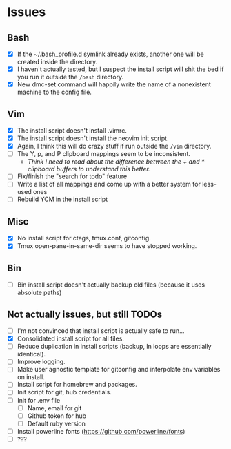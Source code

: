 # Issues

## Bash

- [x] If the ~/.bash_profile.d symlink already exists, another one will be created inside the directory.
- [x] I haven't actually tested, but I suspect the install script will shit the bed if you run it outside the `/bash` directory.
- [x] New dmc-set command will happily write the name of a nonexistent machine to the config file.

## Vim

- [x] The install script doesn't install .vimrc.
- [x] The install script doesn't install the neovim init script.
- [x] Again, I think this will do crazy stuff if run outside the `/vim` directory.
- [ ] The Y, <leader>p, and <leader>P clipboard mappings seem to be inconsistent.
  - *Think I need to read about the difference between the + and * clipboard buffers to understand this better.*
- [ ] Fix/finish the "search for todo" feature
- [ ] Write a list of all mappings and come up with a better system for less-used ones
- [ ] Rebuild YCM in the install script

## Misc

- [x] No install script for ctags, tmux.conf, gitconfig.
- [x] Tmux open-pane-in-same-dir seems to have stopped working.

## Bin
- [ ] Bin install script doesn't actually backup old files (because it uses absolute paths)

## Not actually issues, but still TODOs

- [ ] I'm not convinced that install script is actually safe to run...
- [x] Consolidated install script for all files.
- [ ] Reduce duplication in install scripts (backup, ln loops are essentially identical).
- [ ] Improve logging.
- [ ] Make user agnostic template for gitconfig and interpolate env variables on install.
- [ ] Install script for homebrew and packages.
- [ ] Init script for git, hub credentials.
- [ ] Init for .env file
  - [ ] Name, email for git
  - [ ] Github token for hub
  - [ ] Default ruby version
- [ ] Install powerline fonts (https://github.com/powerline/fonts)
- [ ] ???
